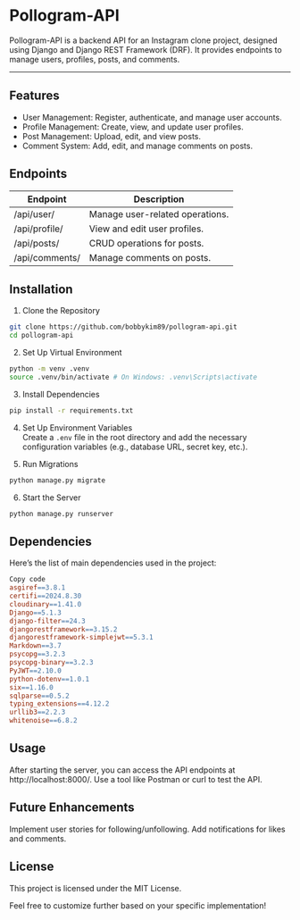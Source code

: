 # Pollogram-API

Pollogram-API is a backend API for an Instagram clone project, designed using Django and Django REST Framework (DRF). It provides endpoints to manage users, profiles, posts, and comments.

---

## Features

- User Management: Register, authenticate, and manage user accounts.
- Profile Management: Create, view, and update user profiles.
- Post Management: Upload, edit, and view posts.
- Comment System: Add, edit, and manage comments on posts.

## Endpoints

| Endpoint       | Description                     |
| -------------- | ------------------------------- |
| /api/user/     | Manage user-related operations. |
| /api/profile/  | View and edit user profiles.    |
| /api/posts/    | CRUD operations for posts.      |
| /api/comments/ | Manage comments on posts.       |

## Installation

1. Clone the Repository

```bash
git clone https://github.com/bobbykim89/pollogram-api.git
cd pollogram-api
```

2. Set Up Virtual Environment

```bash
python -m venv .venv
source .venv/bin/activate # On Windows: .venv\Scripts\activate
```

3. Install Dependencies

```bash
pip install -r requirements.txt
```

4. Set Up Environment Variables<br>
   Create a `.env` file in the root directory and add the necessary configuration variables (e.g., database URL, secret key, etc.).

5. Run Migrations

```bash
python manage.py migrate
```

6. Start the Server

```bash
python manage.py runserver
```

## Dependencies

Here’s the list of main dependencies used in the project:

```makefile
Copy code
asgiref==3.8.1
certifi==2024.8.30
cloudinary==1.41.0
Django==5.1.3
django-filter==24.3
djangorestframework==3.15.2
djangorestframework-simplejwt==5.3.1
Markdown==3.7
psycopg==3.2.3
psycopg-binary==3.2.3
PyJWT==2.10.0
python-dotenv==1.0.1
six==1.16.0
sqlparse==0.5.2
typing_extensions==4.12.2
urllib3==2.2.3
whitenoise==6.8.2
```

## Usage

After starting the server, you can access the API endpoints at http://localhost:8000/. Use a tool like Postman or curl to test the API.

## Future Enhancements

Implement user stories for following/unfollowing.
Add notifications for likes and comments.

## License

This project is licensed under the MIT License.

Feel free to customize further based on your specific implementation!
